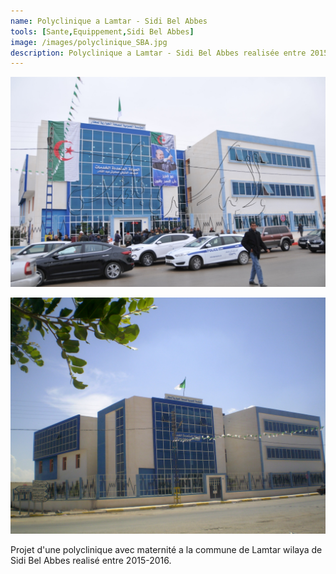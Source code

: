 ```yaml
---
name: Polyclinique a Lamtar - Sidi Bel Abbes
tools: [Sante,Equippement,Sidi Bel Abbes]
image: /images/polyclinique_SBA.jpg
description: Polyclinique a Lamtar - Sidi Bel Abbes realisée entre 2015-2016.
---
```

![](/images/polyclinique_SBA.jpg)

![](/images/polyclinique_SBA2.jpg)

Projet d'une polyclinique avec maternité a la commune de Lamtar wilaya de Sidi Bel Abbes realisé entre 2015-2016.
